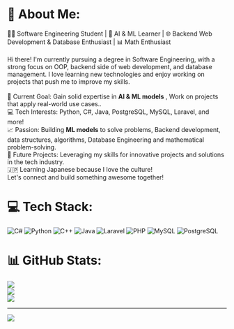 # 💫 About Me:
👨‍💻 Software Engineering Student | 🤖 AI & ML Learner | 🌐 Backend Web Development & Database Enthusiast | 📊 Math Enthusiast<br><br>Hi there! I'm currently pursuing a degree in Software Engineering, with a strong focus on OOP, backend side of web development, and database management. I love learning new technologies and enjoy working on projects that push me to improve my skills.<br><br>🚀 Current Goal: Gain solid expertise in **AI & ML models** , Work on projects that apply real-world use cases..<br>💻 Tech Interests: Python, C#, Java, PostgreSQL, MySQL, Laravel, and more!<br>📈 Passion: Building **ML models** to solve problems, Backend development, data structures, algorithms, Database Engineering and mathematical problem-solving.<br>🎯 Future Projects: Leveraging my skills for innovative projects and solutions in the tech industry.<br>🇯🇵 Learning Japanese because I love the culture!<br>Let's connect and build something awesome together!


# 💻 Tech Stack:
![C#](https://img.shields.io/badge/c%23-239120.svg?style=for-the-badge&logo=c-sharp&logoColor=white) 
![Python](https://img.shields.io/badge/python-3776AB.svg?style=for-the-badge&logo=python&logoColor=white) 
![C++](https://img.shields.io/badge/c++-%2300599C.svg?style=for-the-badge&logo=c%2B%2B&logoColor=white) ![Java](https://img.shields.io/badge/java-%23ED8B00.svg?style=for-the-badge&logo=openjdk&logoColor=white) ![Laravel](https://img.shields.io/badge/laravel-%23FF2D20.svg?style=for-the-badge&logo=laravel&logoColor=white) ![PHP](https://img.shields.io/badge/php-%23777BB4.svg?style=for-the-badge&logo=php&logoColor=white) ![MySQL](https://img.shields.io/badge/mysql-4479A1.svg?style=for-the-badge&logo=mysql&logoColor=white)
![PostgreSQL](https://img.shields.io/badge/postgresql-316192.svg?style=for-the-badge&logo=postgresql&logoColor=white) 
# 📊 GitHub Stats:
![](https://github-readme-stats.vercel.app/api?username=Ometh4049&theme=dark&hide_border=false&include_all_commits=true&count_private=true)<br/>
![](https://github-readme-streak-stats.herokuapp.com/?user=Ometh4049&theme=dark&hide_border=false)<br/>
![](https://github-readme-stats.vercel.app/api/top-langs/?username=Ometh4049&theme=dark&hide_border=false&include_all_commits=true&count_private=true&layout=compact)

---
[![](https://visitcount.itsvg.in/api?id=Ometh4049&icon=0&color=0)](https://visitcount.itsvg.in)

<!-- Proudly created with GPRM ( https://gprm.itsvg.in ) -->

